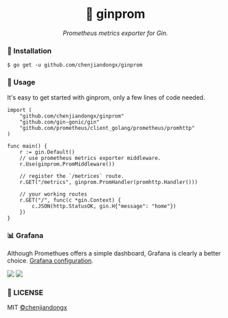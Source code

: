 <h1 align="center">📡 ginprom</h1>
<p align="center">
    <em>Prometheus metrics exporter for Gin.</em>
</p>

### 🔰 Installation

```shell
$ go get -u github.com/chenjiandongx/ginprom
```

### 📝 Usage

It's easy to get started with ginprom, only a few lines of code needed.

```golang
import (
	"github.com/chenjiandongx/ginprom"
	"github.com/gin-gonic/gin"
	"github.com/prometheus/client_golang/prometheus/promhttp"
)

func main() {
    r := gin.Default()
    // use prometheus metrics exporter middleware.
	r.Use(ginprom.PromMiddleware())

    // register the `/metrices` route.
	r.GET("/metrics", ginprom.PromHandler(promhttp.Handler()))

    // your working routes
	r.GET("/", func(c *gin.Context) {
		c.JSON(http.StatusOK, gin.H{"message": "home"})
    })
}
```

### 📊 Grafana

Although Promethues offers a simple dashboard, Grafana is clearly a better choice. [Grafana configuration](./ginprom-service.json).

![](https://user-images.githubusercontent.com/19553554/63159844-f01e2400-c04e-11e9-8b49-69ff3c3159cb.png)
![](https://user-images.githubusercontent.com/19553554/63159842-eeecf700-c04e-11e9-8f6f-ad0d9dec89ad.png)


### 📃 LICENSE

MIT [©chenjiandongx](https://github.com/chenjiandongx)
